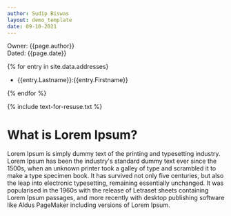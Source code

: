 ```yaml
---
author: Sudip Biswas
layout: demo_template
date: 09-10-2021
---
```


Owner: {{page.author}}\
Dated: {{page.date}}

{% for entry in site.data.addresses}

- {{entry.Lastname}}:{{entry.Firstname}}

{% endfor %}

{% include text-for-resuse.txt %}

# What is Lorem Ipsum?

Lorem Ipsum is simply dummy text of the printing and typesetting industry. Lorem Ipsum has been the industry's standard dummy text ever since the 1500s, 
when an unknown printer took a galley of type and scrambled it to make a type specimen book. It has survived not only five centuries, but also the 
leap into electronic typesetting, remaining essentially unchanged. It was popularised in the 1960s with the release of Letraset sheets containing Lorem 
Ipsum passages, and more recently with desktop publishing software like Aldus PageMaker including versions of Lorem Ipsum.